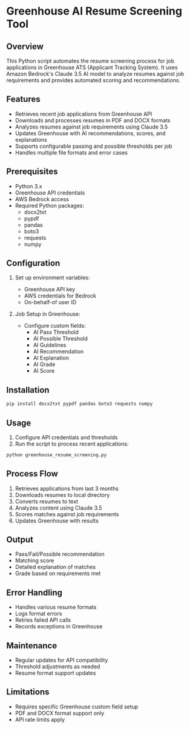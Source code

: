 # Greenhouse AI Resume Screening Tool

## Overview
This Python script automates the resume screening process for job applications in Greenhouse ATS (Applicant Tracking System). It uses Amazon Bedrock's Claude 3.5 AI model to analyze resumes against job requirements and provides automated scoring and recommendations.

## Features
- Retrieves recent job applications from Greenhouse API
- Downloads and processes resumes in PDF and DOCX formats
- Analyzes resumes against job requirements using Claude 3.5
- Updates Greenhouse with AI recommendations, scores, and explanations
- Supports configurable passing and possible thresholds per job
- Handles multiple file formats and error cases

## Prerequisites
- Python 3.x
- Greenhouse API credentials
- AWS Bedrock access
- Required Python packages:
  - docx2txt
  - pypdf
  - pandas
  - boto3
  - requests
  - numpy

## Configuration
1. Set up environment variables:
   - Greenhouse API key
   - AWS credentials for Bedrock
   - On-behalf-of user ID

2. Job Setup in Greenhouse:
   - Configure custom fields:
     - AI Pass Threshold
     - AI Possible Threshold
     - AI Guidelines
     - AI Recommendation
     - AI Explanation
     - AI Grade
     - AI Score

## Installation
```bash
pip install docx2txt pypdf pandas boto3 requests numpy
```

## Usage
1. Configure API credentials and thresholds
2. Run the script to process recent applications:
```python
python greenhouse_resume_screening.py
```

## Process Flow
1. Retrieves applications from last 3 months
2. Downloads resumes to local directory
3. Converts resumes to text
4. Analyzes content using Claude 3.5
5. Scores matches against job requirements
6. Updates Greenhouse with results

## Output
- Pass/Fail/Possible recommendation
- Matching score
- Detailed explanation of matches
- Grade based on requirements met

## Error Handling
- Handles various resume formats
- Logs format errors
- Retries failed API calls
- Records exceptions in Greenhouse

## Maintenance
- Regular updates for API compatibility
- Threshold adjustments as needed
- Resume format support updates

## Limitations
- Requires specific Greenhouse custom field setup
- PDF and DOCX format support only
- API rate limits apply
